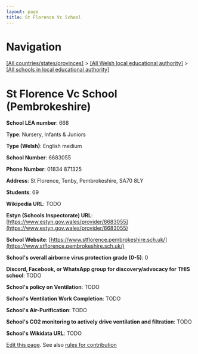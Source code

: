 ```yaml
---
layout: page
title: St Florence Vc School
---
```

# Navigation

[[All countries/states/provinces]](../../..) > [[All Welsh local educational authority]](../..) > [[All schools in local educational authority]](..)

# St Florence Vc School (Pembrokeshire)

**School LEA number**: 668

**Type**: Nursery, Infants & Juniors

**Type (Welsh)**: English medium

**School Number**: 6683055

**Phone Number**: 01834 871325

**Address**: St Florence, Tenby, Pembrokeshire, SA70 8LY

**Students**: 69

**Wikipedia URL**: TODO

**Estyn (Schools Inspectorate) URL**: [https://www.estyn.gov.wales/provider/6683055](https://www.estyn.gov.wales/provider/6683055)

**School Website**: [https://www.stflorence.pembrokeshire.sch.uk/](https://www.stflorence.pembrokeshire.sch.uk/)

**School's overall airborne virus protection grade (0-5)**: 0

**Discord, Facebook, or WhatsApp group for discovery/advocacy for THIS school**: TODO

**School's policy on Ventilation**: TODO

**School's Ventilation Work Completion**: TODO

**School's Air-Purification**: TODO

**School's CO2 monitoring to actively drive ventilation and filtration**: TODO

**School's Wikidata URL**: TODO




[Edit this page](https://github.com/ventilate-schools/Wales/edit/prif/./Pembrokeshire/St_Florence_Vc_School.md). See also [rules for contribution](../../../contribution-rules/)